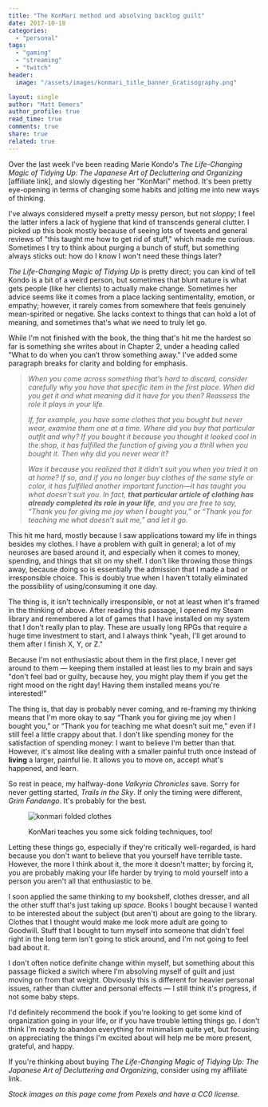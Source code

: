 ```yaml
---
title: "The KonMari method and absolving backlog guilt"
date: 2017-10-18
categories: 
  - "personal"
tags: 
  - "gaming"
  - "streaming"
  - "twitch"
header:
  image: "/assets/images/konmari_title_banner_Gratisography.png"

layout: single
author: "Matt Demers"
author_profile: true
read_time: true
comments: true
share: true
related: true
---
```


Over the last week I've been reading Marie Kondo's _The Life-Changing Magic of Tidying Up: The Japanese Art of Decluttering and Organizing_ \[affiliate link\], and slowly digesting her "KonMari" method. It's been pretty eye-opening in terms of changing some habits and jolting me into new ways of thinking.

I've always considered myself a pretty messy person, but not _sloppy_; I feel the latter infers a lack of hygiene that kind of transcends general clutter. I picked up this book mostly because of seeing lots of tweets and general reviews of "this taught me how to get rid of stuff," which made me curious. Sometimes I try to think about purging a bunch of stuff, but something always sticks out: how do I know I won't need these things later?

_The Life-Changing Magic of Tidying Up_ is pretty direct; you can kind of tell Kondo is a bit of a weird person, but sometimes that blunt nature is what gets people (like her clients) to actually make change. Sometimes her advice seems like it comes from a place lacking sentimentality, emotion, or empathy; however, it rarely comes from somewhere that feels genuinely mean-spirited or negative. She lacks context to things that can hold a lot of meaning, and sometimes that's what we need to truly let go.

While I'm not finished with the book, the thing that's hit me the hardest so far is something she writes about in Chapter 2, under a heading called "What to do when you can’t throw something away." I've added some paragraph breaks for clarity and bolding for emphasis.

> _When you come across something that’s hard to discard, consider carefully why you have that specific item in the first place. When did you get it and what meaning did it have for you then? Reassess the role it plays in your life._
> 
> _If, for example, you have some clothes that you bought but never wear, examine them one at a time. Where did you buy that particular outfit and why? If you bought it because you thought it looked cool in the shop, it has fulfilled the function of giving you a thrill when you bought it. Then why did you never wear it?_
> 
> _Was it because you realized that it didn’t suit you when you tried it on at home? If so, and if you no longer buy clothes of the same style or color, it has fulfilled another important function—it has taught you what doesn’t suit you. In fact, **that particular article of clothing has already completed its role in your life**, and you are free to say, “Thank you for giving me joy when I bought you,” or “Thank you for teaching me what doesn’t suit me,” and let it go._

This hit me hard, mostly because I saw applications toward my life in things besides my clothes. I have a problem with guilt in general; a lot of my neuroses are based around it, and especially when it comes to money, spending, and things that sit on my shelf. I don't like throwing those things away, because doing so is essentially the admission that I made a bad or irresponsible choice. This is doubly true when I haven't totally eliminated the possibility of using/consuming it one day.

The thing is, it isn't technically irresponsible, or not at least when it's framed in the thinking of above. After reading this passage, I opened my Steam library and remembered a lot of games that I have installed on my system that I don't really plan to play. These are usually long RPGs that require a huge time investment to start, and I always think "yeah, I'll get around to them after I finish X, Y, or Z."

Because I'm not enthusiastic about them in the first place, I never get around to them — keeping them installed at least lies to my brain and says "don't feel bad or guilty, because hey, you might play them if you get the right mood on the right day! Having them installed means you're interested!"

The thing is, that day is probably never coming, and re-framing my thinking means that I'm more okay to say “Thank you for giving me joy when I bought you,” or “Thank you for teaching me what doesn’t suit me,” even if I still feel a little crappy about that. I don't like spending money for the satisfaction of spending money: I want to believe I'm better than that. However, it's almost like dealing with a smaller painful truth once instead of **living** a larger, painful lie. It allows you to move on, accept what's happened, and learn.

So rest in peace, my halfway-done _Valkyria Chronicles_ save. Sorry for never getting started, _Trails in the Sky_. If only the timing were different, _Grim Fandango_. It's probably for the best.

<figure>

![konmari folded clothes](images/konmari_banner_folding.png)

<figcaption>

KonMari teaches you some sick folding techniques, too!

</figcaption>

</figure>

Letting these things go, especially if they're critically well-regarded, is hard because you don't want to believe that you yourself have terrible taste. However, the more I think about it, the more it doesn't matter; by forcing it, you are probably making your life harder by trying to mold yourself into a person you aren't all that enthusiastic to be.

I soon applied the same thinking to my bookshelf, clothes dresser, and all the other stuff that's just taking up _space_. Books I bought because I wanted to be interested about the subject (but aren't) about are going to the library. Clothes that I thought would make me look more adult are going to Goodwill. Stuff that I bought to turn myself into someone that didn't feel right in the long term isn't going to stick around, and I'm not going to feel bad about it.

I don't often notice definite change within myself, but something about this passage flicked a switch where I'm absolving myself of guilt and just moving on from that weight. Obviously this is different for heavier personal issues, rather than clutter and personal effects — I still think it's progress, if not some baby steps.

I'd definitely recommend the book if you're looking to get some kind of organization going in your life, or if you have trouble letting things go. I don't think I'm ready to abandon everything for minimalism quite yet, but focusing on appreciating the things I'm excited about will help me be more present, grateful, and happy.

If you're thinking about buying _The Life-Changing Magic of Tidying Up: The Japanese Art of Decluttering and Organizing_, consider using my affiliate link.

_Stock images on this page come from Pexels and have a CC0 license._
